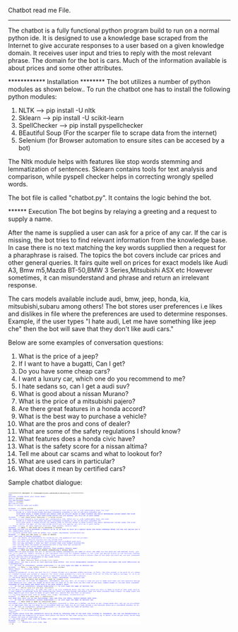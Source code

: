 Chatbot read me File.
*********************

The chatbot is a fully functional python program build to run on a normal python ide.
It is designed to use a knowledge base scraped from the Internet to give accurate responses to a user based on a given knowledge domain.
It receives user input and tries to reply with the most relevant phrase.
The domain for the bot is cars. Much of the information available is about prices and some other attributes.

************ Installation ********
The bot utilizes a number of python modules as shown below..
To run the chatbot one has to install the following python modules:

1. NLTK --> pip install -U nltk
2. Sklearn  --> pip install -U scikit-learn
3. SpellChecker --> pip install pyspellchecker
4. BEautiful Soup (For the scarper file to scrape data from the internet)
5. Selenium (for Browser automation to ensure sites can be accesed by a bot)

The Nltk module helps with features like stop words stemming and lemmatization of sentences.
Sklearn contains tools for text analysis and comparison, while pyspell checker helps in correcting wrongly spelled words.

The bot file is called "chatbot.py". It contains the logic behind the bot.

****** Execution
The bot begins by relaying a greeting and a request to supply a name.

After the name is supplied a user can ask for a price of any car.
If the car is missing, the bot tries to find relevant information from the knowledge base.
In case there is no text matching the key words supplied then a request for a pharaphrase is raised.
The topics the bot covers include car prices and other general queries. 
It fairs quite well on prices for exact models like Audi A3, Bmw m5,Mazda BT-50,BMW 3 Series,Mitsubishi ASX etc
However sometimes, it can misunderstand and phrase and return an irrelevant response.

The cars models available include audi, bmw, jeep, honda, kia, mitsubishi,subaru among others!
The bot stores user preferences i.e  likes and dislikes in file where the preferences are used to determine responses.
Example, if the user types
"I hate audi, Let me have something like jeep che" then the bot will save that they don't like audi cars."


Below are some examples of conversation questions:
1. What is the price of a jeep?
2. If I want to have a bugatti, Can I get?
3. Do you have some cheap cars?
4. I want a luxury car, which one do you recommend to me?
5. I hate sedans so, can I get a audi suv?
6. What is good about a nissan Murano?
7. What is the price of a mitsubishi pajero?
8. Are there great features in a honda accord?
9. What is the best way to purchase a vehicle?
10. What are the pros and cons of dealer?
11. What are some of the safety regulations I should know?
12. What features does a honda civic have?
13. What is the safety score for a nissan altima?
14. Tell me about car scams and what to lookout for?
15. What are used cars in particular?
16. What does it mean by certified cars?



Sample chatbot dialogue:

<img src="Sample_chatbot_dialogue.PNG" data-canonical-src="https://gyazo.com/eb5c5741b6a9a16c692170a41a49c858.png" width="300" height="300" />